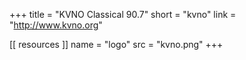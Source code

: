 +++
title = "KVNO Classical 90.7"
short = "kvno"
link = "http://www.kvno.org"

[[ resources ]]
    name = "logo"
    src = "kvno.png"
+++